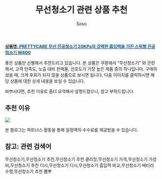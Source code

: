 ﻿---
layout: post
title:  "무선청소기 관련 상품 추천"
author: Soso
categories: [ 디지털/가전 ]
tags: [무선청소기,무선청소기 추천,무선청소기 추천 클리앙,무선청소기 가격,무선청소기 가성비,무선청소기 추천 디시,무선청소기 디시,무선청소기 흡입력 비교,무선청소기 배터리 수명,무선청소기 추천 뽐뿌]
image: https://ads-partners.coupang.com/image1/b1n7fBEm9alra4pbbywKbkCGYkNUQs_-s26YO7Azaos4txzfS33v8-lAPRt9kPRB67M6M1ZUu5BTHVmKg-H6AfgQ6vDo_NWz8KoEj6LLK8UtC8rLHkNlxWVuKoSvKBGal5rVv1jdEf94j7Axf1wbEg7oGPuUyp3xrbLWDngJx_Lt13jqdu0zD458nIkFO6oKbW_7M1F2Xw5p85U9XWY1zSfShP8hMXV26QIULpJvbm5gsUqJCMzhOb4vqIm52OZ5-Y1XJyluRbeASx7J3Im0hIJiIiqixO8G54zpA9VDhDnFr0iCBK0= 
description: "쿠팡에서 무선청소기 관련 상품으로 가장 고객 선호도가 높은 제품 중 하나입니다."
---

<a href="https://link.coupang.com/re/AFFSDP?lptag=AF5673682&pageKey=7643429784&itemId=20316687856&vendorItemId=87402238793&traceid=V0-153-04c50aebb68045fb&requestid=20240131144253063115394858&token=31850C%7CMIXED"><b>상품명: <font color='#01579B'>PRETTYCARE 무선 진공청소기 20KPa의 강력한 흡입력을 가진 스틱형 진공청소기 W400</font></b></a>

좋은 상품만 선별해서 추천드리고 있습니다.
본 상품은 쿠팡에서 "무선청소기" 와 관련해서, 고객 만족도, 노출 대비 판매율, 선호도가 가장 높은 제품 중의 하나입니다.
구매하셨을 때, 크게 후회가 되지 않을 상품으로 보시면 됩니다. 
다음 이미지를 클릭하시면 해당 상품에 대한 상세 내용을 보실 수 있습니다.

바쁘시다면, 추천 이유로 좀더 요약해서 설명드렸으니, 참고 부탁드립니다.

## 추천 이유 

<a href="https://link.coupang.com/re/AFFSDP?lptag=AF5673682&pageKey=7643429784&itemId=20316687856&vendorItemId=87402238793&traceid=V0-153-04c50aebb68045fb&requestid=20240131144253063115394858&token=31850C%7CMIXED"><img src="https://thumbnail6.coupangcdn.com/thumbnails/remote/q89/image/vendor_inventory/0000/banner/BANNER_TOP_CE_BADGE_20231229.jpg"></a> 

본 블로그는 파트너스 활동을 통해 일정액의 수수료를 제공받을 수 있습니다.

## 참고: 관련 검색어    
무선청소기,무선청소기 추천,무선청소기 추천 클리앙,무선청소기 가격,무선청소기 가성비,무선청소기 추천 디시,무선청소기 디시,무선청소기 흡입력 비교,무선청소기 배터리 수명,무선청소기 추천 뽐뿌
